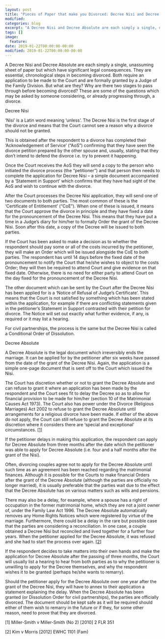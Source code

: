 ```yaml
---
layout: post
title: "Pieces of Paper that make you Divorced: Decree Nisi and Decree Absolute"
modified:
categories: blog
excerpt: "A Decree Nisi and Decree Absolute are each simply a single, unassuming sheet of paper but which have significant legal consequences. But what are they and why are there two stages?"
tags: []
image:
  feature:
date: 2019-01-22T00:00:00-00:00
modified: 2019-01-22T00:00:00-00:00
---
```



A Decree Nisi and Decree Absolute are each simply a single, unassuming sheet of paper but which have significant legal consequences. They are essential, chronological steps in becoming divorced. Both require an application to be made to the Court and are formally granted by a Judge of the Family Division. But what are they? Why are there two stages to pass through before becoming divorced? These are some of the questions which may be asked by someone considering, or already progressing through, a divorce.

Decree Nisi

‘Nisi’ is a Latin word meaning ‘unless’. The Decree Nisi is the first stage of the divorce and means that the Court cannot see a reason why a divorce should not be granted. 

This is obtained after the respondent to a divorce has completed their ‘Acknowledgement of Service’ (“AoS”) confirming that they have seen the divorce petition prepared by the other spouse and, usually, stating that they don’t intend to defend the divorce i.e. try to prevent it happening.

Once the Court receives the AoS they will send a copy to the person who initiated the divorce process (the “petitioner”) and that person then needs to complete the application for Decree Nisi – a simple document accompanied by a ‘Statement in Support’ which confirms that they have had sight of the AoS and wish to continue with the divorce.

After the Court processes the Decree Nisi application, they will send one of two documents to both parties. The most common of these is the ‘Certificate of Entitlement’ (“CoE”). When one of these is issued, it means that the Court approve the divorce in principle and they have fixed a date for the pronouncement of the Decree Nisi. This means that they have put a time in a Judge’s diary for him/her to formally Order the grant of the Decree Nisi. Soon after this date, a copy of the Decree will be issued to both parties. 

If the Court has been asked to make a decision as to whether the respondent should pay some or all of the costs incurred by the petitioner, they will make an Order which will be issued alongside the CoE to both parties. The respondent has until 14 days before the fixed date of the pronouncement to notify the Court that he/she wishes to object to the costs Order; they will then be required to attend Court and give evidence on that fixed date. Otherwise, there is no need for either party to attend Court on the day fixed for the pronouncement of the Decree Nisi.

The other document which can be sent by the Court after the Decree Nisi has been applied for is a ‘Notice of Refusal of Judge’s Certificate’. This means that the Court is not satisfied by something which has been stated within the application, for example if there are conflicting statements given in the petitioner’s Statement in Support contrasted with their petition for divorce. The Notice will set out exactly what further evidence, if any, is required or it may list a hearing.

For civil partnerships, the process is the same but the Decree Nisi is called a Conditional Order of Dissolution. 


Decree Absolute

A Decree Absolute is the legal document which irreversibly ends the marriage. It can be applied for by the petitioner after six weeks have passed from the date of the grant of the Decree Nisi. Again, the application is a simple one-page document that is sent off to the Court which issued the Nisi.

The Court has discretion whether or not to grant the Decree Absolute and can refuse to grant it where an application has been made by the respondent and the Court sees fit to delay the Decree so as to allow for financial provision to be made for him/her (section 10 of the Matrimonial Causes Act 1973). The Court also has power under the Divorce (Religious Marriages) Act 2002 to refuse to grant the Decree Absolute until arrangements for a religious divorce have been made. If either of the above do not apply, the Court can still refuse to grant the Decree Absolute at its discretion where it considers there are ‘special and exceptional’ circumstances. [[1]](#1)

If the petitioner delays in making this application, the respondent can apply for Decree Absolute from three months after the date which the petitioner was able to apply for Decree Absolute (i.e. four and a half months after the grant of the Nisi). 

Often, divorcing couples agree not to apply for the Decree Absolute until such time as an agreement has been reached regarding the matrimonial finances. Although it is possible for the Courts to make financial Orders after the grant of the Decree Absolute (although the parties are officially no longer married), it is usually preferable that the parties wait due to the effect that the Decree Absolute has on various matters such as wills and pensions. 

There may also be a delay, for example, where a spouse has a right of occupation in the former matrimonial home, which they are not a joint owner of, under the Family Law Act 1996. The Decree Absolute automatically removes any Home Rights Notices which were registered by virtue of the marriage. Furthermore, there could be a delay in the rare but possible case that the parties are considering a reconciliation. In one case, a couple obtained a Decree Nisi but reconciled and lived together for a further four years. When the petitioner applied for the Decree Absolute, it was refused and she had to start the process over again. [[2]](#2)

If the respondent decides to take matters into their own hands and make the application for Decree Absolute after the passing of three months, the Court will usually list a hearing to hear from both parties as to why the petitioner is unwilling to apply for the Decree themselves, and why the respondent wishes it to be granted (perhaps he/she wants to remarry). 

Should the petitioner apply for the Decree Absolute over one year after the grant of the Decree Nisi, they will have to annex to their application a statement explaining the delay.
When the Decree Absolute has been granted (or Dissolution Order for civil partnerships), the parties are officially divorced. The document should be kept safe as it will be required should either of them wish to remarry in the future or if they, for some other reason, need to prove that they are divorced.





<a name="1">[1]</a>  Miller-Smith v Miller-Smith (No 2) [2010] 2 FLR 351

<a name="2">[2]</a>  Kim v Morris [2012] EWHC 1101 (Fam)
